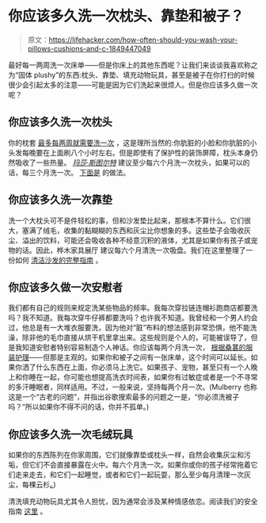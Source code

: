 # 你应该多久洗一次枕头、靠垫和被子？

> 原文：<https://lifehacker.com/how-often-should-you-wash-your-pillows-cushions-and-c-1849447049>

最好每一两周洗一次床单——但是你床上的其他东西呢？让我们来谈谈我喜欢称之为“固体 plushy”的东西:枕头、靠垫、填充动物玩具，甚至是被子在你打扫的时候很少会引起太多的注意——可能是因为它们洗起来很烦人。但是你应该多久做一次呢？



## **你应该多久洗一次枕头**

你的枕套 [最多每两周就需要洗一次](https://www.goodhousekeeping.com/uk/house-and-home/declutter-your-home/a553495/how-often-should-you-wash-your-pillows/) ，这是理所当然的:你肮脏的小脸和你肮脏的小头发每晚要在上面刷八个小时左右。但是即使有了保护性的装饰屏障，枕头本身仍然吸收了一些热量。 [*玛莎·斯图尔特*](https://www.marthastewart.com/2221370/how-wash-pillows#:~:text=At%20the%20very%20least%2C%20pillows,be%20a%20weekly%20cleaning%20routine.) 建议至少每六个月洗一次枕头，如果可以的话，每三个月洗一次。 [下面是](https://lifehacker.com/clean-and-freshen-your-pillows-in-three-simple-steps-1787336053) 的做法。

## **你应该多久洗一次靠垫**

洗一个大枕头可不是件轻松的事，但和沙发垫比起来，那根本不算什么。它们很大，塞满了绒毛，收集的黏糊糊的东西和灰尘比你想象的多。这些垫子会吸收灰尘、溢出的饮料，可能还会吸收各种不经意沉积的液体，尤其是如果你有孩子或宠物的话。因此，桦木家具展厅 建议每六个月清洗一次吸盘。我们在这里整理了一份如何 [清洁沙发的完整指南](https://lifehacker.com/how-to-clean-a-couch-1838884988) 。

## 你应该多久做一次安慰者

我们都有自己的规则来规定洗某些物品的频率。我每次穿拉链连帽衫跑商店都要洗吗？我不知道。我每次穿牛仔裤都要洗吗？也许我不知道。我曾经和一个男人约会过，他总是有一大堆衣服要洗，因为他对“脏”布料的想法感到非常恐惧，他不能洗澡，除非他的毛巾直接从烘干机里拿出来。这些规则是个人的，可能被误导了，但是我知道安慰者特别容易制造个人神话。你应该每两个月洗一次， [根据桑葚的服装护理](https://www.mulberryscleaners.com/blog/how-often-should-you-wash-your-comforter/)——但那是主观的。如果你和被子之间有一张床单，这个时间可以延长。如果你洒了什么东西在上面，你必须马上洗它。如果孩子、宠物，甚至只有一个人晚上和你睡在一起，你可能也想提高洗衣时间表，如果你有过敏症或者是一个不寻常的多汗睡眠者，同样适用。不过，一般来说，坚持每两个月一次。(Mulberry 也称这是一个“古老的问题”，并指出谷歌搜索最多的问题之一是，“你必须洗被子吗？”所以如果你不得不问的话，你并不孤单。)

## **你应该多久洗一次毛绒玩具**

如果你的东西陈列在你家周围，它们就像靠垫或枕头一样，自然会收集灰尘和污垢，但它们不会直接暴露在火中。每六个月洗一次。如果你或你的孩子经常拖着它们走来走去，和它们一起睡觉，或者和它们一起玩耍，那么至少每月清理一次灰尘，每棵云杉[。](https://www.thespruce.com/how-to-clean-stuffed-toys-2146217#:~:text=How%20Often%20to%20Clean%20Stuffed,hours%20are%20good%20cleaning%20times.))

清洗填充动物玩具尤其令人担忧，因为通常会涉及某种情感依恋。阅读我们的安全指南 [这里](https://lifehacker.com/how-to-wash-your-kids-precious-stuffed-animals-1803133014) 。